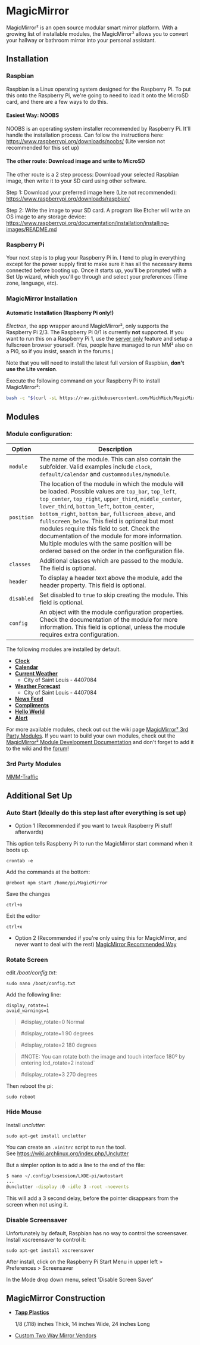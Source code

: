 # MagicMirror
MagicMirror² is an open source modular smart mirror platform. With a growing list of installable modules, the MagicMirror² allows you to convert your hallway or bathroom mirror into your personal assistant.


## Installation

### Raspbian

Raspbian is a Linux operating system designed for the Raspberry Pi. To put this onto the Raspberry Pi, we're going to need to load it onto the MicroSD card, and there are a few ways to do this.

#### Easiest Way: NOOBS

NOOBS is an operating system installer recommended by Raspberry Pi. It'll handle the installation process. Can follow the instructions here: https://www.raspberrypi.org/downloads/noobs/ (Lite version not recommended for this set up)

#### The other route: Download image and write to MicroSD

The other route is a 2 step process: Download your selected Raspbian image, then write it to your SD card using other software. 

Step 1: Download your preferred image here (Lite not recommended): https://www.raspberrypi.org/downloads/raspbian/ 

Step 2: Write the image to your SD card. A program like Etcher will write an OS image to any storage device: https://www.raspberrypi.org/documentation/installation/installing-images/README.md 

### Raspberry Pi

Your next step is to plug your Raspberry Pi in. I tend to plug in everything except for the power supply first to make sure it has all the necessary items connected before booting up. Once it starts up, you'll be prompted with a Set Up wizard, which you'll go through and select your preferences (Time zone, language, etc). 

### MagicMirror Installation
#### Automatic Installation (Raspberry Pi only!)

*Electron*, the app wrapper around MagicMirror², only supports the Raspberry Pi 2/3. The Raspberry Pi 0/1 is currently **not** supported. If you want to run this on a Raspberry Pi 1, use the [server only](#server-only) feature and setup a fullscreen browser yourself. (Yes, people have managed to run MM² also on a Pi0, so if you insist, search in the forums.)

Note that you will need to install the latest full version of Raspbian, **don't use the Lite version**.

Execute the following command on your Raspberry Pi to install MagicMirror²:

```bash
bash -c "$(curl -sL https://raw.githubusercontent.com/MichMich/MagicMirror/master/installers/raspberry.sh)"
```
## Modules
### Module configuration:

| **Option** | **Description** |
| --- | --- |
| `module` | The name of the module. This can also contain the subfolder. Valid examples include `clock`, `default/calendar` and `custommodules/mymodule`. |
| `position` | The location of the module in which the module will be loaded. Possible values are `top_bar`, `top_left`, `top_center`, `top_right`, `upper_third`, `middle_center`, `lower_third`, `bottom_left`, `bottom_center`, `bottom_right`, `bottom_bar`, `fullscreen_above`, and `fullscreen_below`. This field is optional but most modules require this field to set. Check the documentation of the module for more information. Multiple modules with the same position will be ordered based on the order in the configuration file. |
| `classes` | Additional classes which are passed to the module. The field is optional. |
| `header` | To display a header text above the module, add the header property. This field is optional. |
| `disabled` | Set disabled to `true` to skip creating the module. This field is optional. |
| `config` | An object with the module configuration properties. Check the documentation of the module for more information. This field is optional, unless the module requires extra configuration. |

The following modules are installed by default.

- [**Clock**](modules/default/clock)
- [**Calendar**](modules/default/calendar)
- [**Current Weather**](modules/default/currentweather)
    - City of Saint Louis - 4407084
- [**Weather Forecast**](modules/default/weatherforecast)
    - City of Saint Louis - 4407084
- [**News Feed**](modules/default/newsfeed)
- [**Compliments**](modules/default/compliments)
- [**Hello World**](modules/default/helloworld)
- [**Alert**](modules/default/alert)

For more available modules, check out out the wiki page [MagicMirror² 3rd Party Modules](https://github.com/MichMich/MagicMirror/wiki/3rd-party-modules). If you want to build your own modules, check out the [MagicMirror² Module Development Documentation](modules) and don't forget to add it to the wiki and the [forum](https://forum.magicmirror.builders/category/7/showcase)!

### 3rd Party Modules

[MMM-Traffic](https://github.com/SamLewis0602/MMM-Traffic)

## Additional Set Up

### Auto Start (Ideally do this step last after everything is set up)

- Option 1 (Recommended if you want to tweak Raspberry Pi stuff afterwards)

This option tells Raspberry Pi to run the MagicMirror start command when it boots up.

````
crontab -e
````
Add the commands at the bottom:
````
@reboot npm start /home/pi/MagicMirror
````
Save the changes
````
ctrl+o
````
Exit the editor
````
ctrl+x
````

- Option 2 (Recommended if you're only using this for MagicMirror, and never want to deal with the rest)
[MagicMirror Recommended Way](https://github.com/MichMich/MagicMirror/wiki/Auto-Starting-MagicMirror)



### Rotate Screen

edit _/boot/config.txt_:
````
sudo nano /boot/config.txt
````
Add the following line:
````
display_rotate=1
avoid_warnings=1 
````
> #display_rotate=0 Normal

> #display_rotate=1 90 degrees

> #display_rotate=2 180 degrees

> #NOTE: You can rotate both the image and touch interface 180º by entering lcd_rotate=2 instead`

> #display_rotate=3 270 degrees

Then reboot the pi:
````
sudo reboot
````

### Hide Mouse

Install _unclutter_: 
````
sudo apt-get install unclutter
````
You can create an `.xinitrc` script to run the tool.  
See https://wiki.archlinux.org/index.php/Unclutter

But a simpler option is to add a line to the end of the file:

```bash
$ nano ~/.config/lxsession/LXDE-pi/autostart
...
@unclutter -display :0 -idle 3 -root -noevents
```
This will add a 3 second delay, before the pointer disappears from the screen when not using it.

### Disable Screensaver

Unfortunately by default, Raspbian has no way to control the screensaver. Install xscreensaver to control it:
````
sudo apt-get install xscreensaver
````

After install, click on the Raspberry Pi Start Menu in upper left > Preferences > Screensaver

In the Mode drop down menu, select 'Disable Screen Saver'

## MagicMirror Construction

- [**Tapp Plastics**](https://www.tapplastics.com/product/plastics/cut_to_size_plastic/two_way_mirrored_acrylic/558)
  
  1/8 (.118) inches Thick, 14 inches Wide, 24 inches Long
  
- [Custom Two Way Mirror Vendors](https://github.com/MichMich/MagicMirror/wiki/Two-way-Mirror-Vendors)
